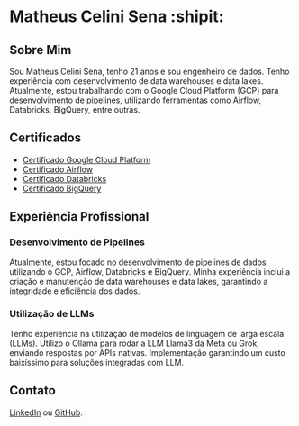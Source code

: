 # Matheus Celini Sena :shipit:

## Sobre Mim
Sou Matheus Celini Sena, tenho 21 anos e sou engenheiro de dados. Tenho experiência com desenvolvimento de data warehouses e data lakes. Atualmente, estou trabalhando com o Google Cloud Platform (GCP) para desenvolvimento de pipelines, utilizando ferramentas como Airflow, Databricks, BigQuery, entre outras.

## Certificados
- [Certificado Google Cloud Platform](#)
- [Certificado Airflow](#)
- [Certificado Databricks](#)
- [Certificado BigQuery](#)

## Experiência Profissional
### Desenvolvimento de Pipelines
Atualmente, estou focado no desenvolvimento de pipelines de dados utilizando o GCP, Airflow, Databricks e BigQuery. Minha experiência inclui a criação e manutenção de data warehouses e data lakes, garantindo a integridade e eficiência dos dados.

### Utilização de LLMs
Tenho experiência na utilização de modelos de linguagem de larga escala (LLMs). Utilizo o Ollama para rodar a LLM Llama3 da Meta ou Grok, enviando respostas por APIs nativas. Implementação garantindo um custo baixíssimo para soluções integradas com LLM.

## Contato
[LinkedIn](#) ou [GitHub](#).
